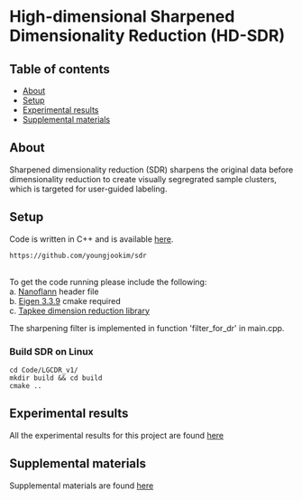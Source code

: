# High-dimensional Sharpened Dimensionality Reduction (HD-SDR)
## Table of contents
* [About](#about)
* [Setup](#setup)
* [Experimental results](#experimental-results)
* [Supplemental materials](#supplemental-materials)


## About
Sharpened dimensionality reduction (SDR) sharpens the original data before dimensionality reduction to create visually segregrated sample clusters, which is targeted for user-guided labeling. 


## Setup
Code is written in C++ and is available [here](https://github.com/youngjookim/sdr).
```
https://github.com/youngjookim/sdr
```
\
To get the code running please include the following:\
a. [Nanoflann](https://github.com/jlblancoc/nanoflann) header file\
b. [Eigen 3.3.9](http://eigen.tuxfamily.org/) cmake required\
c. [Tapkee dimension reduction library](http://tapkee.lisitsyn.me/)

The sharpening filter is implemented in function 'filter_for_dr' in main.cpp.

### Build SDR on Linux

```
cd Code/LGCDR_v1/
mkdir build && cd build
cmake ..
```

## Experimental results
All the experimental results for this project are found [here](https://youngjookim.github.io/sdr/experiments/)


## Supplemental materials
Supplemental materials are found [here](https://youngjookim.github.io/sdr/supplemental_materials/)
